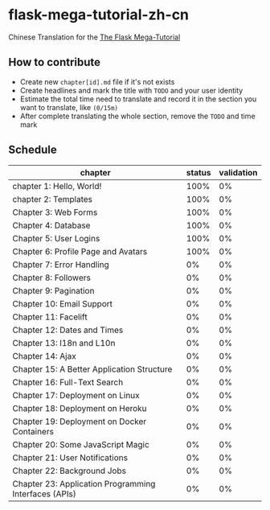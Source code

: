 # flask-mega-tutorial-zh-cn
Chinese Translation for the [The Flask Mega-Tutorial](https://blog.miguelgrinberg.com/post/the-flask-mega-tutorial-part-i-hello-world)

## How to contribute
* Create new `chapter[id].md` file if it's not exists
* Create headlines and mark the title with `TODO` and your user identity
* Estimate the total time need to translate and record it in the section you want to translate, like `(0/15m)`
* After complete translating the whole section, remove the `TODO` and time mark

## Schedule 

chapter                                               | status | validation 
------------------------------------------------------|--------|------------|
chapter 1: Hello, World!                              | 100%   | 0%
chapter 2: Templates                                  | 100%   | 0%
Chapter 3: Web Forms                                  | 100%   | 0%
Chapter 4: Database                                   | 100%   | 0%
Chapter 5: User Logins                                | 100%   | 0%
Chapter 6: Profile Page and Avatars                   | 100%   | 0%
Chapter 7: Error Handling                             | 0%     | 0%
Chapter 8: Followers                                  | 0%     | 0%
Chapter 9: Pagination                                 | 0%     | 0%
Chapter 10: Email Support                             | 0%     | 0%
Chapter 11: Facelift                                  | 0%     | 0%
Chapter 12: Dates and Times                           | 0%     | 0%
Chapter 13: I18n and L10n                             | 0%     | 0%
Chapter 14: Ajax                                      | 0%     | 0%
Chapter 15: A Better Application Structure            | 0%     | 0%
Chapter 16: Full-Text Search                          | 0%     | 0%
Chapter 17: Deployment on Linux                       | 0%     | 0%
Chapter 18: Deployment on Heroku                      | 0%     | 0%
Chapter 19: Deployment on Docker Containers           | 0%     | 0%
Chapter 20: Some JavaScript Magic                     | 0%     | 0%
Chapter 21: User Notifications                        | 0%     | 0%
Chapter 22: Background Jobs                           | 0%     | 0%
Chapter 23: Application Programming Interfaces (APIs) | 0%     | 0%
